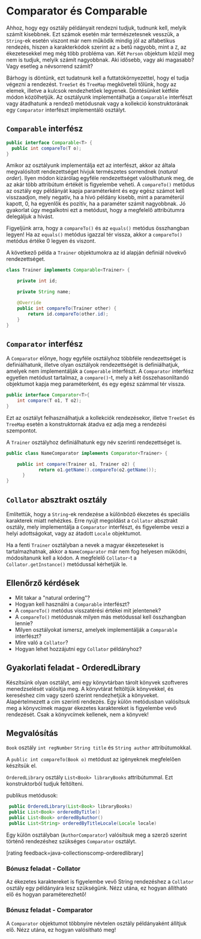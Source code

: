 # Comparator és Comparable

Ahhoz, hogy egy osztály példányait rendezni tudjuk, tudnunk kell, melyik számít kisebbnek. Ezt számok esetén már természetesnek vesszük, a `String`-ek esetén viszont már nem működik mindig jól az alfabetikus rendezés, hiszen a karakterkódok szerint az `a` betű nagyobb, mint a `Z`, az ékezetesekkel meg még több probléma van. Két `Person` objektum közül meg nem is tudjuk, melyik számít nagyobbnak. Aki idősebb, vagy aki magasabb? Vagy esetleg a névsorrend számít?

Bárhogy is döntünk, ezt tudatnunk kell a futtatókörnyezettel, hogy el tudja végezni a rendezést. `TreeSet` és `TreeMap` megköveteli tőlünk, hogy az elemek, illetve a kulcsok rendezhetőek legyenek. Döntésünket kétféle módon közölhetjük. Az osztályunk implementálhatja a `Comparable` interfészt vagy átadhatunk a rendező metódusnak vagy a kollekció konstruktorának egy `Comparator` interfészt implementáló osztályt.

## `Comparable` interfész

```java
public interface Comparable<T> {
  public int compareTo(T o);
}
```

Amikor az osztályunk implementálja ezt az interfészt, akkor az általa megvalósított rendezettséget hívjuk természetes sorrendnek (*natural order*). Ilyen módon kizárólag egyféle rendezettséget valósíthatunk meg, de az akár több attribútum értékét is figyelembe veheti. A `compareTo()` metódus az osztály egy példányát kapja paraméterként és egy egész számot kell visszaadjon, mely negatív, ha a hívó példány kisebb, mint a paraméterül kapott, 0, ha egyenlők és pozitív, ha a paraméter számít nagyobbnak. Jó gyakorlat úgy megalkotni ezt a metódust, hogy a megfelelő attribútumra delegáljuk a hívást.

Figyeljünk arra, hogy a `compareTo()` és az `equals()` metódus összhangban legyen! Ha az `equals()` metódus igazzal tér vissza, akkor a `compareTo()` metódus értéke 0 legyen és viszont.

A következő példa a `Trainer` objektumokra az id alapján definiál növekvő rendezettséget.

```java
class Trainer implements Comparable<Trainer> {

    private int id;

    private String name;

    @Override
    public int compareTo(Trainer other) {
        return id.compareTo(other.id);
    }
}
```

## `Comparator` interfész

A `Comparator` előnye, hogy egyféle osztályhoz többféle rendezettséget is definiálhatunk, illetve olyan osztályok rendezettségét is definiálhatjuk, amelyek nem implementálják a `Comperable` interfészt. A `Comparator` interfész egyetlen metódust tartalmaz, a `compare()`-t, mely a két összehasonlítandó objektumot kapja meg paraméterként, és egy egész számmal tér vissza.

```java
public interface Comparator<T>{
	int compare(T o1, T o2);
}
```

Ezt az osztályt felhasználhatjuk a kollekciók rendezésekor, illetve `TreeSet` és `TreeMap` esetén a konstruktornak átadva ez adja meg a rendezési szempontot.

A `Trainer` osztályhoz definiálhatunk egy név szerinti rendezettséget is.

```java
public class NameComparator implements Comparator<Trainer> {

    public int compare(Trainer o1, Trainer o2) {
		    return o1.getName().compareTo(o2.getName());
	  }
}
```

## `Collator` absztrakt osztály

Említettük, hogy a `String`-ek rendezése a különböző ékezetes és speciális karakterek miatt nehézkes. Erre nyújt megoldást a `Collator` absztrakt osztály, mely implementálja a `Comparator` interfészt, és figyelembe veszi a helyi adottságokat, vagy az átadott `Locale` objektumot.

Ha a fenti `Trainer` osztályban a nevek a magyar ékezeteseket is tartalmazhatnak, akkor a `NameComparator` már nem fog helyesen működni, módosítanunk kell a kódon. A megfelelő `Collator`-t a `Collator.getInstance()` metódussal kérhetjük le.

## Ellenőrző kérdések

* Mit takar a "natural ordering"?
* Hogyan kell használni a `Comparable` interfészt?
* A `compareTo()` metódus visszatérési értékei mit jelentenek?
* A `compareTo()` metódusnak milyen más metódussal kell összhangban lennie?
* Milyen osztályokat ismersz, amelyek implementálják a `Comparable` interfészt?
* Mire való a `Collator`?
* Hogyan lehet hozzájutni egy `Collator` példányhoz?

## Gyakorlati feladat - OrderedLibrary

Készítsünk olyan osztályt, ami egy könyvtárban tárolt könyvek szoftveres menedzselését valósítja meg. A könyvtárat feltöltjük könyvekkel, és kereséshez cím vagy szerő szerint rendezhetjük a könyveket. Alapértelmezett a cím szerinti rendezés.
Egy külön metódusban valósítsuk meg a könyvcímek magyar ékezetes karaktereket is figyelembe vevő rendezését.
Csak a könyvcímek kellenek, nem a könyvek!

## Megvalósítás

`Book` osztály `int regNumber` `String title` és  `String author` attribútumokkal.

A `public int compareTo(Book o)` metódust az igényeknek megfelelően készítsük el.

`OrderedLibrary` osztály `List<Book> libraryBooks` attribútummal. Ezt konstruktorból tudjuk feltölteni.

publikus metódusok:    
```java
 public OrderedLibrary(List<Book> libraryBooks)
 public List<Book> orderedByTitle()
 public List<Book> orderedByAuthor()
 public List<String> orderedByTitleLocale(Locale locale)
```

Egy külön osztályban (`AuthorComparator`) valósítsuk meg a szerző szerint történő rendezéshez szükséges `Comparator` osztályt.

[rating feedback=java-collectionscomp-orderedlibrary]


### Bónusz feladat - Collator

 Az ékezetes karaktereket is figyelembe vevő String rendezéshez a `Collator` osztály egy példányára lesz szükségünk. Nézz utána,
 ez hogyan állítható elő és hogyan paraméterezhető!

### Bónusz feladat - Comparator

 A `Comparator` objektumot többnyire névtelen osztály példányaként állítjuk elő. Nézz utána, ez hogyan valósítható meg!
